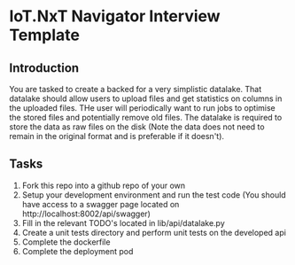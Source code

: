 # IoT.NxT Navigator Interview Template
## Introduction
You are tasked to create a backed for a very simplistic datalake. That datalake should allow users to upload files and get statistics on columns in the uploaded files. THe user will periodically want to run jobs to optimise the stored files and potentially remove old files. The datalake is required to store the data as raw files on the disk (Note the data does not need to remain in the original format and is preferable if it doesn't). 
## Tasks
1) Fork this repo into a github repo of your own
2) Setup your development environment and run the test code (You should have access to a swagger page located on http://localhost:8002/api/swagger)
3) Fill in the relevant TODO's located in lib/api/datalake.py
4) Create a unit tests directory and perform unit tests on the developed api
5) Complete the dockerfile
6) Complete the deployment pod